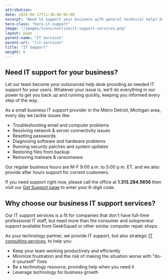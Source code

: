 ```yaml
---
attribution:
date: 2024-06-17T11:36:00-05:00
excerpt: "Need to support your business with general technical help? Hire us to be your help desk."
hero-class: "hero-it-support"
image: "/images/icons/outline/it-support-services.png"
layout: page
parent-name: "IT Services"
parent-url: "/it-services"
title: "IT Support"
weight: 6
---
```


## Need IT support for your business?

Let our team become your outsourced help desk providing as needed IT support for your users. Whatever your issue is, we’ll do everything in our power to get you back up and running quickly, keeping you informed every step of the way. 

As a small business IT support provider in the Metro Detroit, Michigan area, every day we tackle issues like:

- Troubleshooting email and computer problems
- Resolving network & server connectivity issues
- Resetting passwords
- Diagnosing software and hardware problems
- Running security patches and system updates
- Restoring files from backup
- Removing malware & ransomware

Our regular business hours are M-F 9:00 a.m. to 5:00 p.m. ET, and we also provide after hours support for current customers.

If you need support right now, please call the office at **1.313.284.5656** then visit our [Get Support page](/support) to enter your 6-digit code.

## Why choose our business IT support services?

Our IT support services is a fit for companies that don't have full-time professional IT staff, but need more than the consumer and solopreneur support available from GeekSquad or other similar computer repair shops.

As your technology partner, we provide IT support, but also strategic [IT consulting services](/consulting), to help you:

- Keep your team working productively and efficiently
- Minimize frustration and the risk of making the situation worse with "do-it-yourself" fixes
- Be a technology resource, providing help when you need it
- Leverage technology for business growth